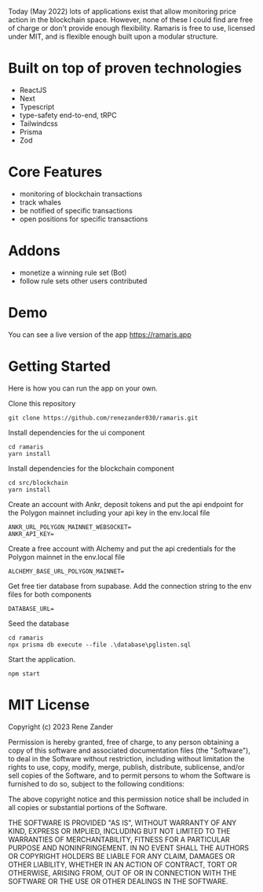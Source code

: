 Today (May 2022) lots of applications exist that allow monitoring price action in the blockchain space. However, none of these I could find are free of charge or don't provide enough flexibility. Ramaris is free to use, licensed under MIT, and is flexible enough built upon a modular structure.


# Built on top of proven technologies
- ReactJS
- Next
- Typescript
- type-safety end-to-end, tRPC
- Tailwindcss
- Prisma
- Zod

# Core Features
- monitoring of blockchain transactions
- track whales
- be notified of specific transactions
- open positions for specific transactions

# Addons
- monetize a winning rule set (Bot)
- follow rule sets other users contributed

# Demo
You can see a live version of the app https://ramaris.app

# Getting Started
Here is how you can run the app on your own.


Clone this repository  
```
git clone https://github.com/renezander030/ramaris.git  
```
Install dependencies for the ui component  
```
cd ramaris  
yarn install  
```
Install dependencies for the blockchain component  
```
cd src/blockchain  
yarn install  
```
Create an account with Ankr, deposit tokens and put the api endpoint for the Polygon mainnet including your api key in the env.local file  
```
ANKR_URL_POLYGON_MAINNET_WEBSOCKET=  
ANKR_API_KEY=
```    
Create a free account with Alchemy and put the api credentials for the Polygon mainnet in the env.local file  
```
ALCHEMY_BASE_URL_POLYGON_MAINNET=
```
Get free tier database from supabase. Add the connection string to the env files for both components  
```
DATABASE_URL=
```
Seed the database  
```
cd ramaris  
npx prisma db execute --file .\database\pglisten.sql
```
Start the application.
```
npm start
```


# MIT License
Copyright (c) 2023 Rene Zander

Permission is hereby granted, free of charge, to any person obtaining a copy
of this software and associated documentation files (the "Software"), to deal
in the Software without restriction, including without limitation the rights
to use, copy, modify, merge, publish, distribute, sublicense, and/or sell
copies of the Software, and to permit persons to whom the Software is
furnished to do so, subject to the following conditions:

The above copyright notice and this permission notice shall be included in all
copies or substantial portions of the Software.

THE SOFTWARE IS PROVIDED "AS IS", WITHOUT WARRANTY OF ANY KIND, EXPRESS OR
IMPLIED, INCLUDING BUT NOT LIMITED TO THE WARRANTIES OF MERCHANTABILITY,
FITNESS FOR A PARTICULAR PURPOSE AND NONINFRINGEMENT. IN NO EVENT SHALL THE
AUTHORS OR COPYRIGHT HOLDERS BE LIABLE FOR ANY CLAIM, DAMAGES OR OTHER
LIABILITY, WHETHER IN AN ACTION OF CONTRACT, TORT OR OTHERWISE, ARISING FROM,
OUT OF OR IN CONNECTION WITH THE SOFTWARE OR THE USE OR OTHER DEALINGS IN THE
SOFTWARE.
